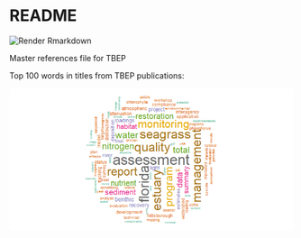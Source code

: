 
# README

![Render
Rmarkdown](https://github.com/tbep-tech/tbep-refs/workflows/Render%20Rmarkdown/badge.svg)

Master references file for TBEP

Top 100 words in titles from TBEP publications:

![](README_files/figure-gfm/unnamed-chunk-1-1.png)<!-- -->

